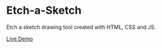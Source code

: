 # Etch-a-Sketch


Etch a sketch drawing tool created with HTML, CSS and JS.

[Live Demo](https://nicrodri.github.io/Etch-a-Sketch/)
